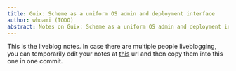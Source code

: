 ```yaml
---
title: Guix: Scheme as a uniform OS admin and deployment interface
author: whoami (TODO)
abstract: Notes on Guix: Scheme as a uniform OS admin and deployment interface
---
```


This is the liveblog notes.  In case there are multiple
people liveblogging, you can temporarily edit your notes
at [this](guix--scheme-as-a-un/template.md) url and then copy them into this one in one
commit.
